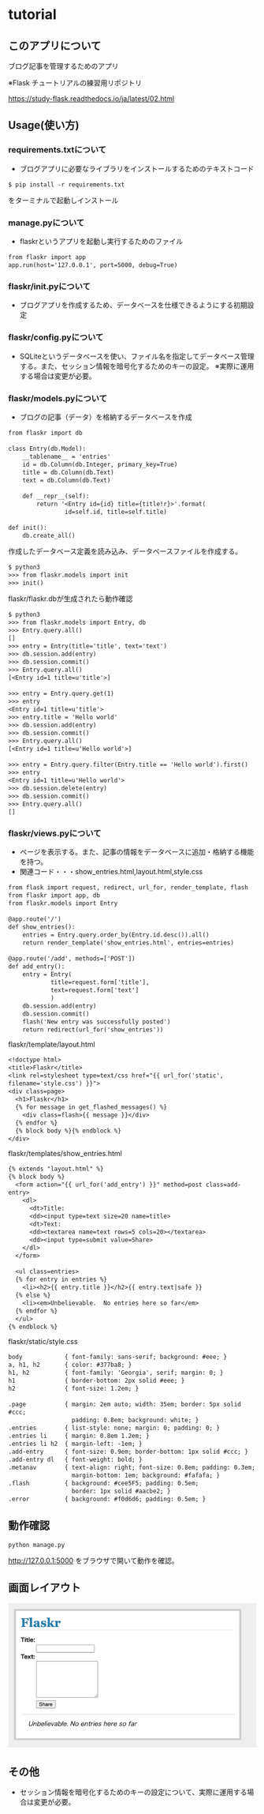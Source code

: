 # tutorial

## このアプリについて

ブログ記事を管理するためのアプリ

※Flask チュートリアルの練習用リポジトリ

https://study-flask.readthedocs.io/ja/latest/02.html

## Usage(使い方)
### requirements.txtについて
- ブログアプリに必要なライブラリをインストールするためのテキストコード
```
$ pip install -r requirements.txt
```
をターミナルで起動しインストール

### manage.pyについて
- flaskrというアプリを起動し実行するためのファイル
```
from flaskr import app
app.run(host='127.0.0.1', port=5000, debug=True)
```

### flaskr/__init__.pyについて
- ブログアプリを作成するため、データベースを仕様できるようにする初期設定


### flaskr/config.pyについて
- SQLiteというデータベースを使い、ファイル名を指定してデータベース管理する。また、セッション情報を暗号化するためのキーの設定。
※実際に運用する場合は変更が必要。


### flaskr/models.pyについて
- ブログの記事（データ）を格納するデータベースを作成
```
from flaskr import db

class Entry(db.Model):
    __tablename__ = 'entries'
    id = db.Column(db.Integer, primary_key=True)
    title = db.Column(db.Text)
    text = db.Column(db.Text)

    def __repr__(self):
        return '<Entry id={id} title={title!r}>'.format(
                id=self.id, title=self.title)

def init():
    db.create_all()
```
作成したデータベース定義を読み込み、データベースファイルを作成する。
```
$ python3
>>> from flaskr.models import init
>>> init()
```
flaskr/flaskr.dbが生成されたら動作確認
```
$ python3
>>> from flaskr.models import Entry, db
>>> Entry.query.all()
[]
>>> entry = Entry(title='title', text='text')
>>> db.session.add(entry)
>>> db.session.commit()
>>> Entry.query.all()
[<Entry id=1 title=u'title'>]

>>> entry = Entry.query.get(1)
>>> entry
<Entry id=1 title=u'title'>
>>> entry.title = 'Hello world'
>>> db.session.add(entry)
>>> db.session.commit()
>>> Entry.query.all()
[<Entry id=1 title=u'Hello world'>]

>>> entry = Entry.query.filter(Entry.title == 'Hello world').first()
>>> entry
<Entry id=1 title=u'Hello world'>
>>> db.session.delete(entry)
>>> db.session.commit()
>>> Entry.query.all()
[]
```
### flaskr/views.pyについて
- ページを表示する。また、記事の情報をデータベースに追加・格納する機能を持つ。
- 関連コード・・・show_entries.html,layout.html,style.css
```
from flask import request, redirect, url_for, render_template, flash
from flaskr import app, db
from flaskr.models import Entry

@app.route('/')
def show_entries():
    entries = Entry.query.order_by(Entry.id.desc()).all()
    return render_template('show_entries.html', entries=entries)

@app.route('/add', methods=['POST'])
def add_entry():
    entry = Entry(
            title=request.form['title'],
            text=request.form['text']
            )
    db.session.add(entry)
    db.session.commit()
    flash('New entry was successfully posted')
    return redirect(url_for('show_entries'))
```
flaskr/template/layout.html
```
<!doctype html>
<title>Flaskr</title>
<link rel=stylesheet type=text/css href="{{ url_for('static', filename='style.css') }}">
<div class=page>
  <h1>Flaskr</h1>
  {% for message in get_flashed_messages() %}
    <div class=flash>{{ message }}</div>
  {% endfor %}
  {% block body %}{% endblock %}
</div>
```
flaskr/templates/show_entries.html
```
{% extends "layout.html" %}
{% block body %}
  <form action="{{ url_for('add_entry') }}" method=post class=add-entry>
    <dl>
      <dt>Title:
      <dd><input type=text size=20 name=title>
      <dt>Text:
      <dd><textarea name=text rows=5 cols=20></textarea>
      <dd><input type=submit value=Share>
    </dl>
  </form>

  <ul class=entries>
  {% for entry in entries %}
    <li><h2>{{ entry.title }}</h2>{{ entry.text|safe }}
  {% else %}
    <li><em>Unbelievable.  No entries here so far</em>
  {% endfor %}
  </ul>
{% endblock %}
```
flaskr/static/style.css
```
body            { font-family: sans-serif; background: #eee; }
a, h1, h2       { color: #377ba8; }
h1, h2          { font-family: 'Georgia', serif; margin: 0; }
h1              { border-bottom: 2px solid #eee; }
h2              { font-size: 1.2em; }

.page           { margin: 2em auto; width: 35em; border: 5px solid #ccc;
                  padding: 0.8em; background: white; }
.entries        { list-style: none; margin: 0; padding: 0; }
.entries li     { margin: 0.8em 1.2em; }
.entries li h2  { margin-left: -1em; }
.add-entry      { font-size: 0.9em; border-bottom: 1px solid #ccc; }
.add-entry dl   { font-weight: bold; }
.metanav        { text-align: right; font-size: 0.8em; padding: 0.3em;
                  margin-bottom: 1em; background: #fafafa; }
.flash          { background: #cee5F5; padding: 0.5em;
                  border: 1px solid #aacbe2; }
.error          { background: #f0d6d6; padding: 0.5em; }
```

## 動作確認
```
python manage.py
```
http://127.0.0.1:5000 をブラウザで開いて動作を確認。

## 画面レイアウト
![チュートリアル](./layout.png)


## その他
- セッション情報を暗号化するためのキーの設定について、実際に運用する場合は変更が必要。